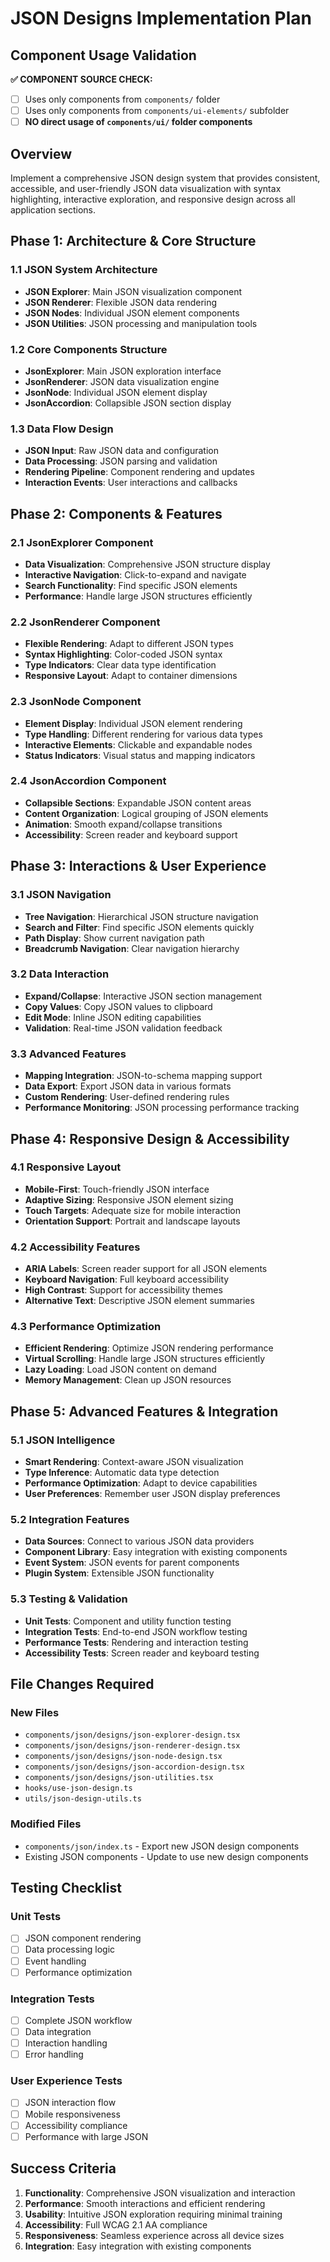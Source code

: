 # JSON Designs Implementation Plan

## Component Usage Validation
**✅ COMPONENT SOURCE CHECK:**
- [ ] Uses only components from `components/` folder
- [ ] Uses only components from `components/ui-elements/` subfolder
- [ ] **NO direct usage of `components/ui/` folder components**

## Overview
Implement a comprehensive JSON design system that provides consistent, accessible, and user-friendly JSON data visualization with syntax highlighting, interactive exploration, and responsive design across all application sections.

## Phase 1: Architecture & Core Structure

### 1.1 JSON System Architecture
- **JSON Explorer**: Main JSON visualization component
- **JSON Renderer**: Flexible JSON data rendering
- **JSON Nodes**: Individual JSON element components
- **JSON Utilities**: JSON processing and manipulation tools

### 1.2 Core Components Structure
- **JsonExplorer**: Main JSON exploration interface
- **JsonRenderer**: JSON data visualization engine
- **JsonNode**: Individual JSON element display
- **JsonAccordion**: Collapsible JSON section display

### 1.3 Data Flow Design
- **JSON Input**: Raw JSON data and configuration
- **Data Processing**: JSON parsing and validation
- **Rendering Pipeline**: Component rendering and updates
- **Interaction Events**: User interactions and callbacks

## Phase 2: Components & Features

### 2.1 JsonExplorer Component
- **Data Visualization**: Comprehensive JSON structure display
- **Interactive Navigation**: Click-to-expand and navigate
- **Search Functionality**: Find specific JSON elements
- **Performance**: Handle large JSON structures efficiently

### 2.2 JsonRenderer Component
- **Flexible Rendering**: Adapt to different JSON types
- **Syntax Highlighting**: Color-coded JSON syntax
- **Type Indicators**: Clear data type identification
- **Responsive Layout**: Adapt to container dimensions

### 2.3 JsonNode Component
- **Element Display**: Individual JSON element rendering
- **Type Handling**: Different rendering for various data types
- **Interactive Elements**: Clickable and expandable nodes
- **Status Indicators**: Visual status and mapping indicators

### 2.4 JsonAccordion Component
- **Collapsible Sections**: Expandable JSON content areas
- **Content Organization**: Logical grouping of JSON elements
- **Animation**: Smooth expand/collapse transitions
- **Accessibility**: Screen reader and keyboard support

## Phase 3: Interactions & User Experience

### 3.1 JSON Navigation
- **Tree Navigation**: Hierarchical JSON structure navigation
- **Search and Filter**: Find specific JSON elements quickly
- **Path Display**: Show current navigation path
- **Breadcrumb Navigation**: Clear navigation hierarchy

### 3.2 Data Interaction
- **Expand/Collapse**: Interactive JSON section management
- **Copy Values**: Copy JSON values to clipboard
- **Edit Mode**: Inline JSON editing capabilities
- **Validation**: Real-time JSON validation feedback

### 3.3 Advanced Features
- **Mapping Integration**: JSON-to-schema mapping support
- **Data Export**: Export JSON data in various formats
- **Custom Rendering**: User-defined rendering rules
- **Performance Monitoring**: JSON processing performance tracking

## Phase 4: Responsive Design & Accessibility

### 4.1 Responsive Layout
- **Mobile-First**: Touch-friendly JSON interface
- **Adaptive Sizing**: Responsive JSON element sizing
- **Touch Targets**: Adequate size for mobile interaction
- **Orientation Support**: Portrait and landscape layouts

### 4.2 Accessibility Features
- **ARIA Labels**: Screen reader support for all JSON elements
- **Keyboard Navigation**: Full keyboard accessibility
- **High Contrast**: Support for accessibility themes
- **Alternative Text**: Descriptive JSON element summaries

### 4.3 Performance Optimization
- **Efficient Rendering**: Optimize JSON rendering performance
- **Virtual Scrolling**: Handle large JSON structures efficiently
- **Lazy Loading**: Load JSON content on demand
- **Memory Management**: Clean up JSON resources

## Phase 5: Advanced Features & Integration

### 5.1 JSON Intelligence
- **Smart Rendering**: Context-aware JSON visualization
- **Type Inference**: Automatic data type detection
- **Performance Optimization**: Adapt to device capabilities
- **User Preferences**: Remember user JSON display preferences

### 5.2 Integration Features
- **Data Sources**: Connect to various JSON data providers
- **Component Library**: Easy integration with existing components
- **Event System**: JSON events for parent components
- **Plugin System**: Extensible JSON functionality

### 5.3 Testing & Validation
- **Unit Tests**: Component and utility function testing
- **Integration Tests**: End-to-end JSON workflow testing
- **Performance Tests**: Rendering and interaction testing
- **Accessibility Tests**: Screen reader and keyboard testing

## File Changes Required

### New Files
- `components/json/designs/json-explorer-design.tsx`
- `components/json/designs/json-renderer-design.tsx`
- `components/json/designs/json-node-design.tsx`
- `components/json/designs/json-accordion-design.tsx`
- `components/json/designs/json-utilities.tsx`
- `hooks/use-json-design.ts`
- `utils/json-design-utils.ts`

### Modified Files
- `components/json/index.ts` - Export new JSON design components
- Existing JSON components - Update to use new design components

## Testing Checklist

### Unit Tests
- [ ] JSON component rendering
- [ ] Data processing logic
- [ ] Event handling
- [ ] Performance optimization

### Integration Tests
- [ ] Complete JSON workflow
- [ ] Data integration
- [ ] Interaction handling
- [ ] Error handling

### User Experience Tests
- [ ] JSON interaction flow
- [ ] Mobile responsiveness
- [ ] Accessibility compliance
- [ ] Performance with large JSON

## Success Criteria

1. **Functionality**: Comprehensive JSON visualization and interaction
2. **Performance**: Smooth interactions and efficient rendering
3. **Usability**: Intuitive JSON exploration requiring minimal training
4. **Accessibility**: Full WCAG 2.1 AA compliance
5. **Responsiveness**: Seamless experience across all device sizes
6. **Integration**: Easy integration with existing components
